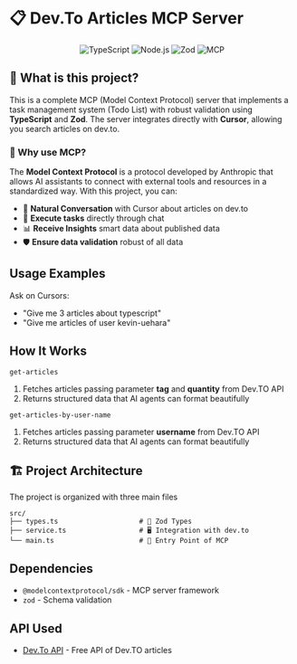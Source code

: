 # 📋 Dev.To Articles MCP Server

<div align="center">

![TypeScript](https://img.shields.io/badge/TypeScript-007ACC?style=for-the-badge&logo=typescript&logoColor=white)
![Node.js](https://img.shields.io/badge/Node.js-43853D?style=for-the-badge&logo=node.js&logoColor=white)
![Zod](https://img.shields.io/badge/Zod-FF4785?style=for-the-badge&logo=zod&logoColor=white)
![MCP](https://img.shields.io/badge/MCP-blue?style=for-the-badge)

</div>

## 🎯 What is this project?

This is a complete MCP (Model Context Protocol) server that implements a task management system (Todo List) with robust validation using **TypeScript** and **Zod**. The server integrates directly with **Cursor**, allowing you search articles on dev.to.

### 🌟 Why use MCP?

The **Model Context Protocol** is a protocol developed by Anthropic that allows AI assistants to connect with external tools and resources in a standardized way. With this project, you can:

- 🤖 **Natural Conversation** with Cursor about articles on dev.to
- 🔧 **Execute tasks** directly through chat
- 📊 **Receive Insights** smart data about published data
- 🛡️ **Ensure data validation** robust of all data

## Usage Examples

Ask on Cursors:

- "Give me 3 articles about typescript"
- "Give me articles of user kevin-uehara"

## How It Works

`get-articles`

1. Fetches articles passing parameter **tag** and **quantity** from Dev.TO API
2. Returns structured data that AI agents can format beautifully

`get-articles-by-user-name`

1. Fetches articles passing parameter **username** from Dev.TO API
2. Returns structured data that AI agents can format beautifully

## 🏗️ Project Architecture

The project is organized with three main files

```
src/
├── types.ts                    # 📝 Zod Types
├── service.ts                  # 🖥️ Integration with dev.to
└── main.ts                     # 🚀 Entry Point of MCP
```

## Dependencies

- `@modelcontextprotocol/sdk` - MCP server framework
- `zod` - Schema validation

## API Used

- [Dev.To API](https://developers.forem.com/api/v0) - Free API of Dev.TO articles
